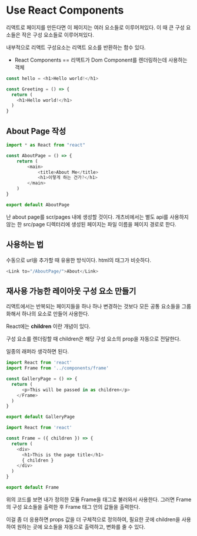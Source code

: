 # Use React Components

리액트로 페이지를 만든다면 이 페이지는 여러 요소들로 이루어져있다.
이 때 큰 구성 요소들은 작은 구성 요소들로 이루어져있다.

내부적으로 리액트 구성요소는 리액트 요소를 반환하는 함수 있다.

* React Components == 리액트가 Dom Component를 렌더링하는데 사용하는 객체

```js
const hello = <h1>Hello world!</h1>

const Greeting = () => {
  return (
    <h1>Hello world!</h1>
  )
}
```

## About Page 작성
```javascript
import * as React from "react"

const AboutPage = () => {
    return (
        <main>
            <title>About Me</title>
            <h1>이렇게 하는 건가?</h1>
        </main>
    )
}

export default AboutPage
```

난 about page를 scr/pages 내에 생성할 것이다.
개츠비에서는 별도 api를 사용하지 않는 한 src/page 디렉터리에 생성된 페이지는 파일 이름을 페이지 경로로 한다.

## <Link> 사용하는 법

수동으로 url을 추가할 때 유용한 방식이다.
html의 <a> 태그가 비슷하다.
```js
<Link to="/AboutPage/">About</Link>
```

## 재사용 가능한 레이아웃 구성 요소 만들기

리액트에서는 반복되는 페이지들을 하나 하나 변경하는 것보다 모든 공통 요소들을 그룹화해서 하나의 요소로 만들어 사용한다.


React에는 __children__ 이란 개념이 있다.

구성 요소를 렌더링할 때 children은 해당 구성 요소의 prop을 자동으로 전달한다.

일종의 래퍼라 생각하면 된다.
```js
import React from 'react'
import Frame from '../components/frame'

const GalleryPage = () => {
  return (
      <p>This will be passed in as children</p>
    </Frame>
  )
}

export default GalleryPage
```
```js
import React from 'react'

const Frame = ({ children }) => {
  return (
    <div>
      <h1>This is the page title</h1>
      { children }
    </div>
  )
}

export default Frame
```

위의 코드를 보면 내가 정의한 모듈 Frame을 태그로 불러와서 사용한다.
그러면 Frame의 구성 요소들을 출력한 후 Frame 태그 안의 값들을 출력한다.

이걸 좀 더 응용하면 props 값을 더 구체적으로 정의하여, 필요한 곳에 children을 사용하여 원하는 곳에 요소들을 자동으로 출력하고, 변화를 줄 수 있다.